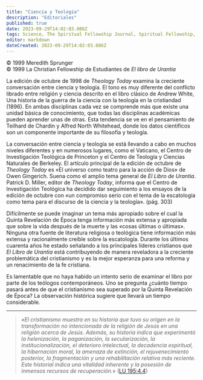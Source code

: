 ```yaml
---
title: "Ciencia y Teología"
description: "Editoriales"
published: true
date: 2023-09-29T14:02:03.086Z
tags: Science, The Spiritual Fellowship Journal, Spiritual Fellowship, article
editor: markdown
dateCreated: 2023-09-29T14:02:03.086Z
---
```


<p class="v-card v-sheet theme--light grey lighten-3 px-2">© 1999 Meredith Sprunger<br>© 1999 La Christian Fellowship de Estudiantes de <i>El libro de Urantia</i></p>


La edición de octubre de 1998 de _Theology Today_ examina la creciente conversación entre ciencia y teología. El tono es muy diferente del conflicto librado entre religión y ciencia descrito en el libro clásico de Andrew White, Una historia de la guerra de la ciencia con la teología en la cristiandad (1896). En ambas disciplinas cada vez se comprende más que existe una unidad básica de conocimiento, que todas las disciplinas académicas pueden aprender unas de otras. Esta tendencia se ve en el pensamiento de Teilhard de Chardin y Alfred North Whitehead, donde los datos científicos son un componente importante de su filosofía y teología.

La conversación entre ciencia y teología se está llevando a cabo en muchos niveles diferentes y en numerosos lugares, como el Vaticano, el Centro de Investigación Teológica de Princeton y el Centro de Teología y Ciencias Naturales de Berkeley. El artículo principal de la edición de octubre de _Theology Today_ es «El universo como teatro para la acción de Dios» de Owen Gingerich. Suena como el amplio tema general de _El Libro de Urantia_. Patrick D. Miller, editor de _Theology Today_, informa que el Centro de Investigación Teológica ha decidido dar seguimiento a los ensayos de la edición de octubre con «un compromiso serio con el tema de la escatología como tema para el discurso de la ciencia y la teología». (pág. 303)

Difícilmente se puede imaginar un tema más apropiado sobre el cual la Quinta Revelación de Época tenga información más extensa y apropiada que sobre la vida después de la muerte y las «cosas últimas o últimas». Ninguna otra fuente de literatura religiosa o teológica tiene información más extensa y racionalmente creíble sobre la escatología. Durante los últimos cuarenta años he estado señalando a los principales líderes cristianos que _El Libro de Urantia_ está contribuyendo de manera reveladora a la creciente problemática del cristianismo y es la mejor esperanza para una reforma y un renacimiento de la fe cristiana.

Es lamentable que no haya habido un intento serio de examinar el libro por parte de los teólogos contemporáneos. Uno se pregunta ¿cuánto tiempo pasará antes de que el cristianismo sea superado por la Quinta Revelación de Época? La observación histórica sugiere que llevará un tiempo considerable.

---

> «_El cristianismo muestra en su historia que tuvo su origen en la transformación no intencionada de la religión de Jesús en una religión acerca de Jesús. Además, su historia indica que experimentó la helenización, la paganización, la secularización, la institucionalización, el deterioro intelectual, la decadencia espiritual, la hibernación moral, la amenaza de extinción, el rejuvenecimiento posterior, la fragmentación y una rehabilitación relativa más reciente. Este historial indica una vitalidad inherente y la posesión de inmensos recursos de recuperación._» ([LU 195:4.4](/es/The_Urantia_Book/195#p4_4))




